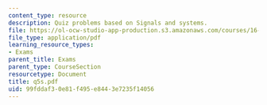```yaml
---
content_type: resource
description: Quiz problems based on Signals and systems.
file: https://ol-ocw-studio-app-production.s3.amazonaws.com/courses/16-01-unified-engineering-i-ii-iii-iv-fall-2005-spring-2006/99fddaf30e81f495e8443e7235f14056_q5s.pdf
file_type: application/pdf
learning_resource_types:
- Exams
parent_title: Exams
parent_type: CourseSection
resourcetype: Document
title: q5s.pdf
uid: 99fddaf3-0e81-f495-e844-3e7235f14056
---
```

